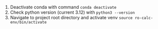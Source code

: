 1. Deactivate conda with command ```conda deactivate```
2. Check python version (current 3.12) with ```python3 --version```
3. Navigate to project root directory and activate venv ```source ro-calc-env/bin/activate```
